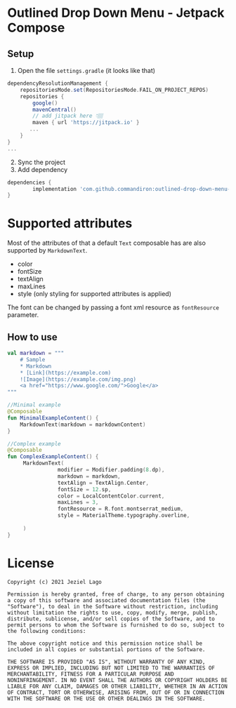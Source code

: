 # Outlined Drop Down Menu - Jetpack Compose

## Setup
1. Open the file `settings.gradle` (it looks like that)
```groovy
dependencyResolutionManagement {
    repositoriesMode.set(RepositoriesMode.FAIL_ON_PROJECT_REPOS)
    repositories {
        google()
        mavenCentral()
        // add jitpack here 👇🏽
        maven { url 'https://jitpack.io' }
       ...
    }
} 
...
```
2. Sync the project
3. Add dependency
```groovy
dependencies {
        implementation 'com.github.commandiron:outlined-drop-down-menu-compose:1.0'
}
```

# Supported attributes

Most of the attributes of that a default `Text` composable has are also supported by `MarkdownText`. 

- color 
- fontSize
- textAlign
- maxLines
- style (only styling for supported attributes is applied)

The font can be changed by passing a font xml resource as `fontResource` parameter. 

## How to use
```kotlin  
val markdown = """  
	# Sample  
	* Markdown  
	* [Link](https://example.com)  
	![Image](https://example.com/img.png)  
	<a href="https://www.google.com/">Google</a>  
"""

//Minimal example
@Composable  
fun MinimalExampleContent() {  
    MarkdownText(markdown = markdownContent)  
} 

//Complex example
@Composable  
fun ComplexExampleContent() {  
     MarkdownText(
                modifier = Modifier.padding(8.dp),
                markdown = markdown,
                textAlign = TextAlign.Center,
                fontSize = 12.sp,
                color = LocalContentColor.current,
                maxLines = 3,
                fontResource = R.font.montserrat_medium,
                style = MaterialTheme.typography.overline,
              
     )  
}  
```  

# License
```  
Copyright (c) 2021 Jeziel Lago  
  
Permission is hereby granted, free of charge, to any person obtaining  
a copy of this software and associated documentation files (the  
"Software"), to deal in the Software without restriction, including  
without limitation the rights to use, copy, modify, merge, publish,  
distribute, sublicense, and/or sell copies of the Software, and to  
permit persons to whom the Software is furnished to do so, subject to  
the following conditions:  
  
The above copyright notice and this permission notice shall be  
included in all copies or substantial portions of the Software.  
  
THE SOFTWARE IS PROVIDED "AS IS", WITHOUT WARRANTY OF ANY KIND,  
EXPRESS OR IMPLIED, INCLUDING BUT NOT LIMITED TO THE WARRANTIES OF  
MERCHANTABILITY, FITNESS FOR A PARTICULAR PURPOSE AND  
NONINFRINGEMENT. IN NO EVENT SHALL THE AUTHORS OR COPYRIGHT HOLDERS BE  
LIABLE FOR ANY CLAIM, DAMAGES OR OTHER LIABILITY, WHETHER IN AN ACTION  
OF CONTRACT, TORT OR OTHERWISE, ARISING FROM, OUT OF OR IN CONNECTION  
WITH THE SOFTWARE OR THE USE OR OTHER DEALINGS IN THE SOFTWARE.  
```
